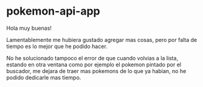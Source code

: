 # pokemon-api-app

Hola muy buenas!

Lamentablemente me hubiera gustado agregar mas cosas, pero por falta de tiempo es lo mejor que he podido hacer.

No he solucionado tampoco el error de que cuando volvias a la lista, estando en otra ventana como por ejemplo el pokemon pintado por el buscador, me dejara de traer mas pokemons de lo que ya habian, no he podido dedicarle mas tiempo.


